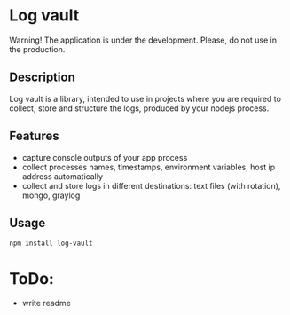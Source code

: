 # Log vault

Warning! The application is under the development. Please, do not use in the production.

## Description

Log vault is a library, intended to use in projects where you are required to collect, store and structure the logs, produced by your nodejs process.

## Features

- capture console outputs of your app process
- collect processes names, timestamps, environment variables, host ip address automatically
- collect and store logs in different destinations: text files (with rotation), mongo, graylog

## Usage

```
npm install log-vault

```


# ToDo:
- write readme